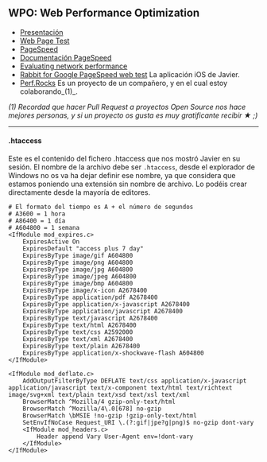 ## WPO: Web Performance Optimization

* [Presentación](Clase_WPO-Curso_Herramientas_front-end_JavierMrt.pdf)
* [Web Page Test](http://www.webpagetest.org/)
* [PageSpeed](https://developers.google.com/speed/pagespeed/insights/)
* [Documentación PageSpeed](https://developers.google.com/speed/docs/insights/about)
* [Evaluating network performance](https://developer.chrome.com/devtools/docs/network)
* [Rabbit for Google PageSpeed web test](https://itunes.apple.com/sa/app/rabbit-for-google-pagespeed/id968336453?mt=8) La aplicación iOS de Javier.
* [Perf.Rocks](http://perf.rocks/) Es un proyecto de un compañero, y en el cual estoy colaborando_(1)_.

_(1) Recordad que hacer Pull Request a proyectos Open Source nos hace mejores personas, y si un proyecto os gusta es muy gratificante recibir ★ ;)_

---

#### .htaccess
Este es el contenido del fichero .htaccess que nos mostró Javier en su sesión. El nombre de la archivo debe ser `.htaccess`, desde el explorador de Windows no os va ha dejar definir ese nombre, ya que considera que estamos poniendo una extensión sin nombre de archivo. Lo podéis crear directamente desde la mayoría de editores.

```
# El formato del tiempo es A + el número de segundos
# A3600 = 1 hora
# A86400 = 1 día
# A604800 = 1 semana
<IfModule mod_expires.c>
	ExpiresActive On
	ExpiresDefault "access plus 7 day"
	ExpiresByType image/gif A604800
	ExpiresByType image/png A604800
	ExpiresByType image/jpg A604800
	ExpiresByType image/jpeg A604800
	ExpiresByType image/bmp A604800
	ExpiresByType image/x-icon A2678400
	ExpiresByType application/pdf A2678400
	ExpiresByType application/x-javascript A2678400
	ExpiresByType application/javascript A2678400
	ExpiresByType text/javascript A2678400
	ExpiresByType text/html A2678400
	ExpiresByType text/css A2592000
	ExpiresByType text/xml A2678400
	ExpiresByType text/plain A2678400
	ExpiresByType application/x-shockwave-flash A604800
</IfModule>

<IfModule mod_deflate.c>
	AddOutputFilterByType DEFLATE text/css application/x-javascript application/javascript text/x-component text/html text/richtext image/svg+xml text/plain text/xsd text/xsl text/xml
	BrowserMatch ^Mozilla/4 gzip-only-text/html
	BrowserMatch ^Mozilla/4\.0[678] no-gzip
	BrowserMatch \bMSIE !no-gzip !gzip-only-text/html
	SetEnvIfNoCase Request_URI \.(?:gif|jpe?g|png)$ no-gzip dont-vary
	<IfModule mod_headers.c>
		Header append Vary User-Agent env=!dont-vary
	</IfModule>
</IfModule>
```
